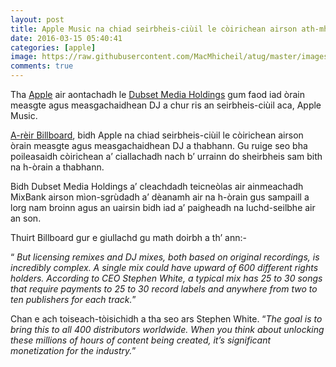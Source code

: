 ```yaml
---
layout: post
title: Apple Music na chiad seirbheis-ciùil le còirichean airson ath-mheasgachaidhean a thabhann
date: 2016-03-15 05:40:41
categories: [apple]
image: https://raw.githubusercontent.com/MacMhicheil/atug/master/images/Apple_Music.png
comments: true
---
```


Tha [Apple](http://www.apple.com/uk) air aontachadh le [Dubset Media Holdings](http://www.dubset.com/) gum faod iad òrain measgte agus measgachaidhean DJ a chur ris an seirbheis-ciùil aca, Apple Music.

<!--more-->

[A-rèir Billboard](http://www.billboard.com/articles/news/7256376/apple-music-dubset-partner-previously-unlicensed-remixes-dance),  bidh Apple na chiad seirbheis-ciùil le còirichean airson òrain measgte  agus measgachaidhean DJ a thabhann. Gu ruige seo bha poileasaidh  còirichean a’ ciallachadh nach b’ urrainn do sheirbheis sam bith na  h-òrain a thabhann.

Bidh Dubset Media  Holdings a’ cleachdadh teicneòlas air ainmeachadh MixBank airson  mìon-sgrùdadh a’ dèanamh air na h-òrain gus sampaill a lorg nam broinn  agus an uairsin bidh iad a’ paigheadh na luchd-seilbhe air an son.

Thuirt Billboard gur e giullachd gu math doirbh a th’ ann:-

“ *But  licensing remixes and DJ mixes, both based on original recordings, is  incredibly complex. A single mix could have upward of 600 different  rights holders. According to CEO Stephen White, a typical mix has 25 to  30 songs that require payments to 25 to 30 record labels and anywhere  from two to ten publishers for each track.*”

Chan e ach toiseach-tòisichidh a tha seo ars Stephen White. “*The  goal is to bring this to all 400 distributors worldwide. When you think  about unlocking these millions of hours of content being created, it’s  significant monetization for the industry.*”
